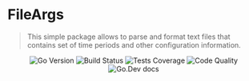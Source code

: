 # FileArgs

> This simple package allows to parse and format text files that contains set of time periods and other configuration information.

<div align="center">

<img style="display: inline-block" alt="Go Version" src="https://img.shields.io/github/go-mod/go-version/parro-it/fileargs?style=flat">

<img style="display: inline-block" alt="Build Status" src="https://img.shields.io/github/workflow/status/parro-it/fileargs/Test/master?style=flat">

<img style="display: inline-block" alt="Tests Coverage" src="https://img.shields.io/coveralls/github/parro-it/fileargs/master?style=flat">

<img style="display: inline-block" alt="Code Quality" src="https://img.shields.io/codeclimate/maintainability/parro-it/fileargs?style=flat">

<img style="display: inline-block" alt="Go.Dev docs" src="https://img.shields.io/badge/go.dev-reference-blue?logo=go&logoColor=white&style=flat">

</div>